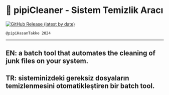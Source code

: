 # 🚀 pipiCleaner - Sistem Temizlik Aracı

[![GitHub Release (latest by date)](https://img.shields.io/github/v/release/scropoolISreal/pipiCleaner)](https://github.com/scropoolISreal/pipiCleaner/releases/latest)

`@pipiHasanTakke 2024`

---------------------------------------------------------------------------

## EN: a batch tool that automates the cleaning of junk files on your system.

## TR: sisteminizdeki gereksiz dosyaların temizlenmesini otomatikleştiren bir batch tool.
